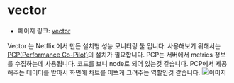# vector

 - 페이지 링크: [vector](https://github.com/Netflix/vector)

Vector 는 Netflix 에서 만든 설치형 성능 모니터링 툴 입니다.
사용해보기 위해서는 [PCP(Performance Co-Pilot)](http://pcp.io/)의 설치가 필요합니다.
PCP는 서버에서 metrics 정보를 수집하는데 사용됩니다.
코드를 보니 node로 되어 있는것 같습니다.
PCP에서 제공해주는 데이터를 받아서 화면에 차트를 이쁘게 그려주는 역할인것 같습니다.
![이미지](https://github.com/Netflix/vector/wiki/img/screenshot.png)
